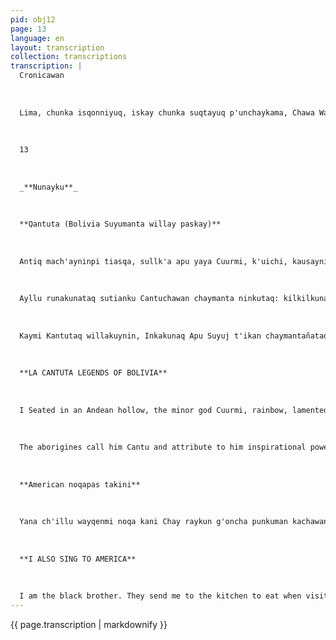 ```yaml
---
pid: obj12
page: 13
language: en
layout: transcription
collection: transcriptions
transcription: |
  Cronicawan
  
  
  
  Lima, chunka isqonniyuq, iskay chunka suqtayuq p'unchaykama, Chawa Warki killa 1975
  
  
  
  13
  
  
  
  _**Nunayku**_
  
  
  
  **Qantuta (Bolivia Suyumanta willay paskay)**
  
  
  
  Antiq mach'ayninpi tiasqa, sullk'a apu yaya Cuurmi, k'uichi, kausayninmanta ñakapakuspa. Llakiynin qonqay munananpaj, maynin mayninmanta, kinsa llunp'i liwiñanta wayraman wisch'uspa, kaytaj, hatunkaray kinrayta ruwaspa, chinpa urqoq mukukunman chayachispa Khaynatan pacha kausayninta sipisqa. Chaymanta, p'ujllayninwan sayk'usqachaymanta ima sumaj kaynin wich'isqanmantawan, liwiñata aysaspa, auqay illapa, llakiyninta qhastuspa. Usurimantatajsumaj kayniy huj tuylla kausaypaj lmapajtaj kanmanri tukuy llump'iyuq kapusqayri? lmapajtajsi noqallapi hunt'ayman? Ayau! Wayna Yaya laki kausayniyuj,sumaj kaynintaj kikillantaj imayna kay nuna nina iwiraqocha Taytay!, kamachiy sagenaypaj kay ñuñuypi wagaychasqay p'uytuta runakunaman, usuri runakuna! ; wañuj wawaykikuna, mana saykuj kausanku sumaj kaywan ch'akichiskunpanku Tata kjunu, Yayan wiñay rit'ikunamanta, saminchasqataj Yayakunawan pacha kausaynin rayku, p'achallisqataj paraqay sansaj yacollawan, imayna ch'usihina, kharu pachamanta uyarimusqa Cuurmij waqapakuyninta chaymanta mana imatapas ruway ta atisqachu upallachinanpaj Wayna Yayata....... Cuurmi, hujmanta, liwiñanta wisch'umullantaj, wajmanta llakipi chinkaspa. Ayau nina nanay kay wijsanniyta k'anchachispa! Imaraykutaj noqapiri wañunman kay runa masiykunawan rakiyri?......... Chay yupaychana Kjunu manchayta llanthuyachisqe samayninwan mana Wayna Yayaj willakuynin qasi qasiy ninta gonchoyachinanpa). II Wakin Kollasuyuj yunkankunapi, hatunkaray kayninmanta, sillantaj huj yura, yuraj punki t'ikayoq, huj wata killalla rikhurimun, pisi wayra chhapchiritintaj, stamens and pistilosninta, supayta kuyuchispa, sumaj takikunata t'oqachimun.
  
  
  
  Ayllu runakunataq sutianku Cantuchawan chaymanta ninkutaq: kilkilkunatas yuyay kallpachan sumaj q'aparijninta muskijtinku. III Wiraqocha, Yayakunaq Apu Taytan, uyarisqa wayna Apu Yayaq waqakuyninta; ancho songo khuyayninmanta, maskaspa imaynatas Cuurmiq llakiyninta pisiyachinman. ... Wajqh'asqataq chaymanta phiñasqa, wayna Apu Yayayata kutipanasqa: —Sonqo munayniyki manan willka chaninkiymantachu. Pacha kausaj mich'a runallan, kausan chaymanta wañuntaq wiñay pachawan phutisqa. Qanmi kanki Apu Yayakunaq willka paskaynin Apu Yayakunaqa wiñay kausajsikanku imayna runakuna chinkay tukukuq kanku! Uyarinin willarikuyniykita chaymanta imayna taytayki hina wañukuyniykiwan hunt'akuni. Cuurmi uyarimuy, kallpay atipakuj wayna, mana tupaj niyuq wayna; ayau kantucha sijlla t'ikarij, rit'i sansaj, chaymanta llump'ajlla, Qollasuyuq wayqo sunqonkunapi, sayway yamanchakunki Mama Pajsi, mama killa, hanaq pacha chaupinpi churakujtin. Cuurmitaq taytanta uyarisqa chaymanta huj killa tutapi, g'ellumanta lirp'uspa, khuyaymanta khatatataspa, churakun qhasqonpi Kantuchata Paytaq samarin ukhullanmantaña yuyay chinkachij Kantuchaj "apayninta, chaymanta payñataj sansaj rit'i yoraq, ap'ipaykuyninpitaj k'askachikuspa Cuurmij llump'ankuna. Wayra Tatata, wayraq apu yayan, Kantuchaq mujunta ch'eqerichimunanpaq t'akaspa killasu-yuj tawa suyunkunapi, hinas pataq chayraq Cuurmi munayninta hunt'anman pachapi wiñaypaq kausayninta.
  
  
  
  Kaymi Kantutaq willakuynin, Inkakunaq Apu Suyuj t'ikan chaymantañataq kunanllaqta unancha Bolivia suyumanta.
  
  
  
  **LA CANTUTA LEGENDS OF BOLIVIA**
  
  
  
  I Seated in an Andean hollow, the minor god Cuurmi, rainbow, lamented his fate. To assuage his sorrow, from time to time he would throw his tricolored liwiña into the winds, which, forming a gigantic parabola, would touch the summit of the opposite mountain. Thus he killed his time. Then, tired of his play and of spectating the beauty that lasts only moments, "What good is it that I possess all the colors? Why should I retain them within me? Oh! Sad fate of the young god whose beauty is like a will-o'-the-wisp. Father Wiracochal, allow me to deliver this spring kept in my bosom to men, incomprehensible beings! Your mortal creatures, who live ceaselessly in their thirst for beauty..." Tata Kjunu, god of the eternal snows, venerable among the gods for his age, dressed in a white yacolla, a kind of cloak, listened to Cuurmi’s laments from afar and could do nothing to console the young god. . . . . . Cuurmi once again launched his liwiña, and then sank into the slumber of his sadness: “Oh fiery pain that ignites my entrails! Why must what I can share with humans die in me?” The venerable Kjnu darkened the horizon with his breath so that the complaints of the young god would not disturb his peace. II In the thicket of the valleys of the vast Kollasuyu grows a plant whose flowers, white chamomiles, at a certain time of year, when touched by a light breeze, make its stamens and pistils vibrate so intensely that they play melodies of a singular accent.
  
  
  
  The aborigines call him Cantu and attribute to him inspirational powers over musicians who come to smell his fragrance. III Wiracocha, father of the gods, heard the lamentations of the young god; he was deeply grieved and sought a way to lessen Cuurmi's sadness. He called him and, sternly, rebuked the young god: "Your efforts are inappropriate for your quality. Only man, a miserable mortal, lives and dies filled with eternity. You are the offspring of the gods! The gods are as eternal as men are ephemeral! I have heard your complaints and as your father I have made your despair my own. Listen, Cuurmi, impetuous and incomparable youth; Cantu, the beautiful flower, immaculate and virgin, who dwells in the shallows of Kollasuyu, you will marry her when Mama Pajsi, mother moon, is at her zenith." Cuurmi obeyed his father and on a night of translucent pale moon, shaken with love, he drew Cantu to his breast, and she, a white bellflower, in her surrender was imbued with Cuurmi's colors. From the unusual coupling germinated a delicate flower with the three colors of the rainbow: red, yellow, and green. IV Wiracocha, overflowing with joy, observed his miracle and ordered Huayra Tata, god of the wind, to scatter Cantu's seed to the four corners of Kollasyuy so that Cuumi would fulfill his wish to eternalize himself on earth. V This is the legend of Cantuta, imperial flower of the Incas, and today the national symbol of the Republic of Bolivia ANTONIO PAREDES— CANDIA
  
  
  
  **American noqapas takini**
  
  
  
  Yana ch'illu wayqenmi noqa kani Chay raykun g'oncha punkuman kachawanku Tapurikug chayamujtin Aswansi asiymanta wañuni Allinta saqsaspa Kallpayoq wiñaspa Q'aya pacha hamp'ara patapi tiyamusaq Tapurikuj kutimujtin. Manacha pipas maypas atinqachu kamachiwayta Q'oncha punkupi mikhumunaypaq. Chayraqcha qhawarinqaku Achala! Añaña kasqayta Chaymantacha p'enqakunqaku Americamantan noqapas kani!
  
  
  
  **I ALSO SING TO AMERICA**
  
  
  
  I am the black brother. They send me to the kitchen to eat when visitors arrive. But I laugh and eat well and grow strong. Tomorrow I will be at the table when visitors arrive. And no one will dare tell me to eat in the kitchen. Then, they will also see how pretty I am and will be ashamed. I am America too! LANGSTON HUGHS
---
```


{{ page.transcription | markdownify }}
